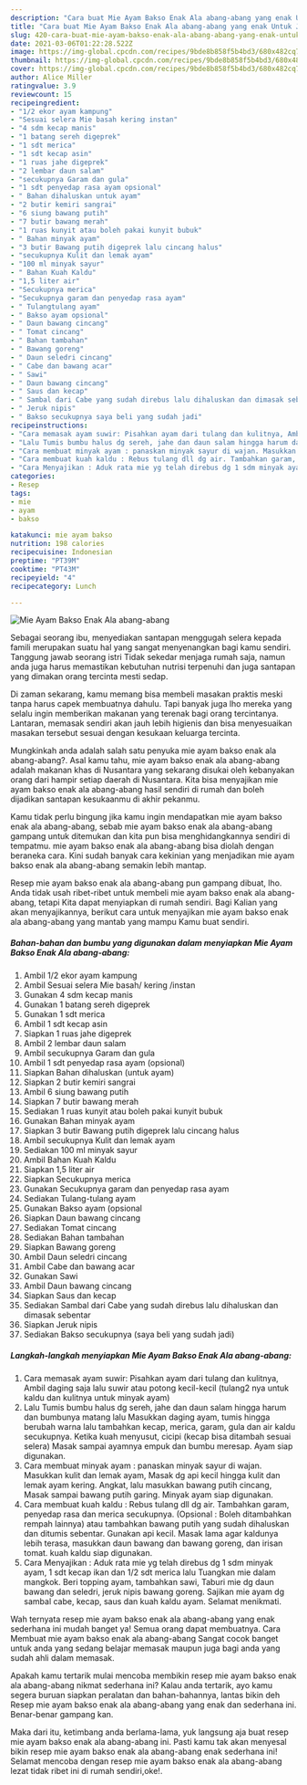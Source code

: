 ```yaml
---
description: "Cara buat Mie Ayam Bakso Enak Ala abang-abang yang enak Untuk Jualan"
title: "Cara buat Mie Ayam Bakso Enak Ala abang-abang yang enak Untuk Jualan"
slug: 420-cara-buat-mie-ayam-bakso-enak-ala-abang-abang-yang-enak-untuk-jualan
date: 2021-03-06T01:22:28.522Z
image: https://img-global.cpcdn.com/recipes/9bde8b858f5b4bd3/680x482cq70/mie-ayam-bakso-enak-ala-abang-abang-foto-resep-utama.jpg
thumbnail: https://img-global.cpcdn.com/recipes/9bde8b858f5b4bd3/680x482cq70/mie-ayam-bakso-enak-ala-abang-abang-foto-resep-utama.jpg
cover: https://img-global.cpcdn.com/recipes/9bde8b858f5b4bd3/680x482cq70/mie-ayam-bakso-enak-ala-abang-abang-foto-resep-utama.jpg
author: Alice Miller
ratingvalue: 3.9
reviewcount: 15
recipeingredient:
- "1/2 ekor ayam kampung"
- "Sesuai selera Mie basah kering instan"
- "4 sdm kecap manis"
- "1 batang sereh digeprek"
- "1 sdt merica"
- "1 sdt kecap asin"
- "1 ruas jahe digeprek"
- "2 lembar daun salam"
- "secukupnya Garam dan gula"
- "1 sdt penyedap rasa ayam opsional"
- " Bahan dihaluskan untuk ayam"
- "2 butir kemiri sangrai"
- "6 siung bawang putih"
- "7 butir bawang merah"
- "1 ruas kunyit atau boleh pakai kunyit bubuk"
- " Bahan minyak ayam"
- "3 butir Bawang putih digeprek lalu cincang halus"
- "secukupnya Kulit dan lemak ayam"
- "100 ml minyak sayur"
- " Bahan Kuah Kaldu"
- "1,5 liter air"
- "Secukupnya merica"
- "Secukupnya garam dan penyedap rasa ayam"
- " Tulangtulang ayam"
- " Bakso ayam opsional"
- " Daun bawang cincang"
- " Tomat cincang"
- " Bahan tambahan"
- " Bawang goreng"
- " Daun seledri cincang"
- " Cabe dan bawang acar"
- " Sawi"
- " Daun bawang cincang"
- " Saus dan kecap"
- " Sambal dari Cabe yang sudah direbus lalu dihaluskan dan dimasak sebentar"
- " Jeruk nipis"
- " Bakso secukupnya saya beli yang sudah jadi"
recipeinstructions:
- "Cara memasak ayam suwir: Pisahkan ayam dari tulang dan kulitnya, Ambil daging saja lalu suwir atau potong kecil-kecil (tulang2 nya untuk kaldu dan kulitnya untuk minyak ayam)"
- "Lalu Tumis bumbu halus dg sereh, jahe dan daun salam hingga harum dan bumbunya matang lalu Masukkan daging ayam, tumis hingga berubah warna lalu tambahkan kecap, merica, garam, gula dan air kaldu secukupnya. Ketika kuah menyusut, cicipi (kecap bisa ditambah sesuai selera) Masak sampai ayamnya empuk dan bumbu meresap. Ayam siap digunakan."
- "Cara membuat minyak ayam : panaskan minyak sayur di wajan. Masukkan kulit dan lemak ayam, Masak dg api kecil hingga kulit dan lemak ayam kering. Angkat, lalu masukkan bawang putih cincang, Masak sampai bawang putih garing. Minyak ayam siap digunakan."
- "Cara membuat kuah kaldu : Rebus tulang dll dg air. Tambahkan garam, penyedap rasa dan merica secukupnya. (Opsional : Boleh ditambahkan rempah lainnya) atau tambahkan bawang putih yang sudah dihaluskan dan ditumis sebentar. Gunakan api kecil. Masak lama agar kaldunya lebih terasa, masukkan daun bawang dan bawang goreng, dan irisan tomat. kuah kaldu siap digunakan."
- "Cara Menyajikan : Aduk rata mie yg telah direbus dg 1 sdm minyak ayam, 1 sdt kecap ikan dan 1/2 sdt merica lalu Tuangkan mie dalam mangkok. Beri topping ayam, tambahkan sawi, Taburi mie dg daun bawang dan seledri, jeruk nipis bawang goreng. Sajikan mie ayam dg sambal cabe, kecap, saus dan kuah kaldu ayam. Selamat menikmati."
categories:
- Resep
tags:
- mie
- ayam
- bakso

katakunci: mie ayam bakso 
nutrition: 198 calories
recipecuisine: Indonesian
preptime: "PT39M"
cooktime: "PT43M"
recipeyield: "4"
recipecategory: Lunch

---
```



![Mie Ayam Bakso Enak Ala abang-abang](https://img-global.cpcdn.com/recipes/9bde8b858f5b4bd3/680x482cq70/mie-ayam-bakso-enak-ala-abang-abang-foto-resep-utama.jpg)

Sebagai seorang ibu, menyediakan santapan menggugah selera kepada famili merupakan suatu hal yang sangat menyenangkan bagi kamu sendiri. Tanggung jawab seorang istri Tidak sekedar menjaga rumah saja, namun anda juga harus memastikan kebutuhan nutrisi terpenuhi dan juga santapan yang dimakan orang tercinta mesti sedap.

Di zaman  sekarang, kamu memang bisa membeli masakan praktis meski tanpa harus capek membuatnya dahulu. Tapi banyak juga lho mereka yang selalu ingin memberikan makanan yang terenak bagi orang tercintanya. Lantaran, memasak sendiri akan jauh lebih higienis dan bisa menyesuaikan masakan tersebut sesuai dengan kesukaan keluarga tercinta. 



Mungkinkah anda adalah salah satu penyuka mie ayam bakso enak ala abang-abang?. Asal kamu tahu, mie ayam bakso enak ala abang-abang adalah makanan khas di Nusantara yang sekarang disukai oleh kebanyakan orang dari hampir setiap daerah di Nusantara. Kita bisa menyajikan mie ayam bakso enak ala abang-abang hasil sendiri di rumah dan boleh dijadikan santapan kesukaanmu di akhir pekanmu.

Kamu tidak perlu bingung jika kamu ingin mendapatkan mie ayam bakso enak ala abang-abang, sebab mie ayam bakso enak ala abang-abang gampang untuk ditemukan dan kita pun bisa menghidangkannya sendiri di tempatmu. mie ayam bakso enak ala abang-abang bisa diolah dengan beraneka cara. Kini sudah banyak cara kekinian yang menjadikan mie ayam bakso enak ala abang-abang semakin lebih mantap.

Resep mie ayam bakso enak ala abang-abang pun gampang dibuat, lho. Anda tidak usah ribet-ribet untuk membeli mie ayam bakso enak ala abang-abang, tetapi Kita dapat menyiapkan di rumah sendiri. Bagi Kalian yang akan menyajikannya, berikut cara untuk menyajikan mie ayam bakso enak ala abang-abang yang mantab yang mampu Kamu buat sendiri.

<!--inarticleads1-->

##### Bahan-bahan dan bumbu yang digunakan dalam menyiapkan Mie Ayam Bakso Enak Ala abang-abang:

1. Ambil 1/2 ekor ayam kampung
1. Ambil Sesuai selera Mie basah/ kering /instan
1. Gunakan 4 sdm kecap manis
1. Gunakan 1 batang sereh digeprek
1. Gunakan 1 sdt merica
1. Ambil 1 sdt kecap asin
1. Siapkan 1 ruas jahe digeprek
1. Ambil 2 lembar daun salam
1. Ambil secukupnya Garam dan gula
1. Ambil 1 sdt penyedap rasa ayam (opsional)
1. Siapkan  Bahan dihaluskan (untuk ayam)
1. Siapkan 2 butir kemiri sangrai
1. Ambil 6 siung bawang putih
1. Siapkan 7 butir bawang merah
1. Sediakan 1 ruas kunyit atau boleh pakai kunyit bubuk
1. Gunakan  Bahan minyak ayam
1. Siapkan 3 butir Bawang putih digeprek lalu cincang halus
1. Ambil secukupnya Kulit dan lemak ayam
1. Sediakan 100 ml minyak sayur
1. Ambil  Bahan Kuah Kaldu
1. Siapkan 1,5 liter air
1. Siapkan Secukupnya merica
1. Gunakan Secukupnya garam dan penyedap rasa ayam
1. Sediakan  Tulang-tulang ayam
1. Gunakan  Bakso ayam (opsional
1. Siapkan  Daun bawang cincang
1. Sediakan  Tomat cincang
1. Sediakan  Bahan tambahan
1. Siapkan  Bawang goreng
1. Ambil  Daun seledri cincang
1. Ambil  Cabe dan bawang acar
1. Gunakan  Sawi
1. Ambil  Daun bawang cincang
1. Siapkan  Saus dan kecap
1. Sediakan  Sambal dari Cabe yang sudah direbus lalu dihaluskan dan dimasak sebentar
1. Siapkan  Jeruk nipis
1. Sediakan  Bakso secukupnya (saya beli yang sudah jadi)




<!--inarticleads2-->

##### Langkah-langkah menyiapkan Mie Ayam Bakso Enak Ala abang-abang:

1. Cara memasak ayam suwir: Pisahkan ayam dari tulang dan kulitnya, Ambil daging saja lalu suwir atau potong kecil-kecil (tulang2 nya untuk kaldu dan kulitnya untuk minyak ayam)
1. Lalu Tumis bumbu halus dg sereh, jahe dan daun salam hingga harum dan bumbunya matang lalu Masukkan daging ayam, tumis hingga berubah warna lalu tambahkan kecap, merica, garam, gula dan air kaldu secukupnya. Ketika kuah menyusut, cicipi (kecap bisa ditambah sesuai selera) Masak sampai ayamnya empuk dan bumbu meresap. Ayam siap digunakan.
1. Cara membuat minyak ayam : panaskan minyak sayur di wajan. Masukkan kulit dan lemak ayam, Masak dg api kecil hingga kulit dan lemak ayam kering. Angkat, lalu masukkan bawang putih cincang, Masak sampai bawang putih garing. Minyak ayam siap digunakan.
1. Cara membuat kuah kaldu : Rebus tulang dll dg air. Tambahkan garam, penyedap rasa dan merica secukupnya. (Opsional : Boleh ditambahkan rempah lainnya) atau tambahkan bawang putih yang sudah dihaluskan dan ditumis sebentar. Gunakan api kecil. Masak lama agar kaldunya lebih terasa, masukkan daun bawang dan bawang goreng, dan irisan tomat. kuah kaldu siap digunakan.
1. Cara Menyajikan : Aduk rata mie yg telah direbus dg 1 sdm minyak ayam, 1 sdt kecap ikan dan 1/2 sdt merica lalu Tuangkan mie dalam mangkok. Beri topping ayam, tambahkan sawi, Taburi mie dg daun bawang dan seledri, jeruk nipis bawang goreng. Sajikan mie ayam dg sambal cabe, kecap, saus dan kuah kaldu ayam. Selamat menikmati.




Wah ternyata resep mie ayam bakso enak ala abang-abang yang enak sederhana ini mudah banget ya! Semua orang dapat membuatnya. Cara Membuat mie ayam bakso enak ala abang-abang Sangat cocok banget untuk anda yang sedang belajar memasak maupun juga bagi anda yang sudah ahli dalam memasak.

Apakah kamu tertarik mulai mencoba membikin resep mie ayam bakso enak ala abang-abang nikmat sederhana ini? Kalau anda tertarik, ayo kamu segera buruan siapkan peralatan dan bahan-bahannya, lantas bikin deh Resep mie ayam bakso enak ala abang-abang yang enak dan sederhana ini. Benar-benar gampang kan. 

Maka dari itu, ketimbang anda berlama-lama, yuk langsung aja buat resep mie ayam bakso enak ala abang-abang ini. Pasti kamu tak akan menyesal bikin resep mie ayam bakso enak ala abang-abang enak sederhana ini! Selamat mencoba dengan resep mie ayam bakso enak ala abang-abang lezat tidak ribet ini di rumah sendiri,oke!.


